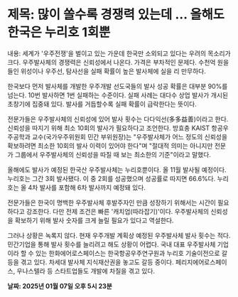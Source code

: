 # **제목: 많이 쏠수록 경쟁력 있는데 … 올해도 한국은 누리호 1회뿐**

  내용: 세계가 '우주전쟁'을 벌이고 있는 가운데 한국만 소외되고 있다는 우려의 목소리가 크다. 우주발사체의 경쟁력은 신뢰성에서 나온다. 가격은 부차적인 문제다. 수천억 원을 들인 위성이나 우주선, 탐사선을 실패 확률이 높은 발사체에 실을 리 만무하다.

한국보다 먼저 발사체를 개발한 우주개발 선도국들의 발사 성공 확률은 대부분 90%를 넘는다. 10번 발사하면 1번 실패하는 수준이다. 실패 사례는 대다수 상업 발사가 개시된 초창기에 집중돼 있다. 발사를 거듭할수록 실패 확률이 급락한다는 뜻이다.

전문가들은 우주발사체의 신뢰성에 있어 발사 횟수는 다다익선(多多益善)이라고 한다. 신뢰성을 따지기 위해 최소 10회의 발사가 필요하다고 조언한다. 방효충 KAIST 항공우주공학과 교수(국가우주위원회 민간 부위원장)는 "우주발사체가 어느 정도의 신뢰성을 확보하려면 최소한 10회의 발사 이력이 있어야 한다"며 "절대적 의미는 아니지만 전문가 그룹에서 우주발사체의 신뢰성을 따질 때 보는 최소한의 기준"이라고 말했다.

올해에도 발사가 예정된 한국산 우주발사체는 누리호뿐이다. 올 11월 발사될 예정이다. 누리호는 그간 3회 발사됐다. 이 중 2회를 성공했으며 성공률로 따지면 66.6%다. 누리호는 올 4차 발사를 포함해 6차 발사까지 예정돼 있다.

전문가들은 한국이 명백한 우주발사체 후발주자인 만큼 성장하기 위해서는 시간이 필요하다고 강조한다. 다만 전제 조건은 빠른 '캐치업(따라잡기)'이다. 우주발사체의 신뢰성을 확보하기 위해 발사 숫자를 크게 늘릴 필요가 있다고 역설한다.

그러나 상황은 녹록지 않다. 현재 우주개발 계획상 예정된 우주발사체 발사 횟수는 적다. 민간기업을 통해 발사 횟수를 늘리려고 해도 상황이 어렵다. 국내 대표 우주발사체 기업이라 할 수 있는 한화에어로스페이스는 한국항공우주연구원과 누리호 기술이전으로 갈등을 겪고 있다. 차세대 발사체 지식재산권을 놓고도 갈등 중이다. 페리지에어로스페이스, 우나스텔라 등 스타트업들도 개발에 차질을 겪고 있다.

  **날짜: 2025년 01월 07일 오후 5시 23분**